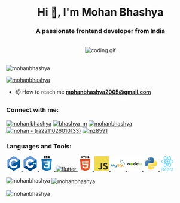 <h1 align="center">Hi 👋, I'm Mohan Bhashya</h1>
<h3 align="center">A passionate frontend developer from India</h3>
<br/>

 <div style="text-align: center;">
         <img width="400" src="https://steamuserimages-a.akamaihd.net/ugc/1631947648964785474/81CBA15178466DD47195A239232202E78987B714/?imw=637&imh=358&ima=fit&impolicy=Letterbox&imcolor=%23000000&letterbox=true" alt="coding gif">
 </div>
 <br/>


<p align="left"> <img src="https://komarev.com/ghpvc/?username=mohanbhashya&label=Profile%20views&color=0e75b6&style=flat" alt="mohanbhashya" /> </p>

<p align="left"> <a href="https://github.com/ryo-ma/github-profile-trophy" ><img src="https://github-profile-trophy.vercel.app/?username=mohanbhashya" style="display:flex; justify-content: flex-start;"alt="mohanbhashya" /></a> </p>


- 📫 How to reach me **mohanbhashya2005@gmail.com**

<h3 align="left">Connect with me:</h3>
<p align="left">
<a href="https://linkedin.com/in/mohan bhashya" target="blank"><img align="center" src="https://raw.githubusercontent.com/rahuldkjain/github-profile-readme-generator/master/src/images/icons/Social/linked-in-alt.svg" alt="mohan bhashya" height="30" width="40" /></a>
<a href="https://instagram.com/bhashya_m" target="blank"><img align="center" src="https://raw.githubusercontent.com/rahuldkjain/github-profile-readme-generator/master/src/images/icons/Social/instagram.svg" alt="bhashya_m" height="30" width="40" /></a>
<a href="https://www.codechef.com/users/mohanbhashya" target="blank"><img align="center" src="https://cdn.jsdelivr.net/npm/simple-icons@3.1.0/icons/codechef.svg" alt="mohanbhashya" height="30" width="40" /></a>
<a href="https://www.hackerrank.com/mohan - (ra2211026010133)" target="blank"><img align="center" src="https://raw.githubusercontent.com/rahuldkjain/github-profile-readme-generator/master/src/images/icons/Social/hackerrank.svg" alt="mohan - (ra2211026010133)" height="30" width="40" /></a>
<a href="https://www.leetcode.com/mz8591" target="blank"><img align="center" src="https://raw.githubusercontent.com/rahuldkjain/github-profile-readme-generator/master/src/images/icons/Social/leet-code.svg" alt="mz8591" height="30" width="40" /></a>
</p>

<h3 align="left">Languages and Tools:</h3>
<p align="left"> <a href="https://www.cprogramming.com/" target="_blank" rel="noreferrer"> <img src="https://raw.githubusercontent.com/devicons/devicon/master/icons/c/c-original.svg" alt="c" width="40" height="40"/> </a> <a href="https://www.w3schools.com/cpp/" target="_blank" rel="noreferrer"> <img src="https://raw.githubusercontent.com/devicons/devicon/master/icons/cplusplus/cplusplus-original.svg" alt="cplusplus" width="40" height="40"/> </a> <a href="https://www.w3schools.com/css/" target="_blank" rel="noreferrer"> <img src="https://raw.githubusercontent.com/devicons/devicon/master/icons/css3/css3-original-wordmark.svg" alt="css3" width="40" height="40"/> </a> <a href="https://flutter.dev" target="_blank" rel="noreferrer"> <img src="https://www.vectorlogo.zone/logos/flutterio/flutterio-icon.svg" alt="flutter" width="40" height="40"/> </a> <a href="https://www.w3.org/html/" target="_blank" rel="noreferrer"> <img src="https://raw.githubusercontent.com/devicons/devicon/master/icons/html5/html5-original-wordmark.svg" alt="html5" width="40" height="40"/> </a> <a href="https://developer.mozilla.org/en-US/docs/Web/JavaScript" target="_blank" rel="noreferrer"> <img src="https://raw.githubusercontent.com/devicons/devicon/master/icons/javascript/javascript-original.svg" alt="javascript" width="40" height="40"/> </a> <a href="https://www.mysql.com/" target="_blank" rel="noreferrer"> <img src="https://raw.githubusercontent.com/devicons/devicon/master/icons/mysql/mysql-original-wordmark.svg" alt="mysql" width="40" height="40"/> </a> <a href="https://nodejs.org" target="_blank" rel="noreferrer"> <img src="https://raw.githubusercontent.com/devicons/devicon/master/icons/nodejs/nodejs-original-wordmark.svg" alt="nodejs" width="40" height="40"/> </a> <a href="https://www.python.org" target="_blank" rel="noreferrer"> <img src="https://raw.githubusercontent.com/devicons/devicon/master/icons/python/python-original.svg" alt="python" width="40" height="40"/> </a> <a href="https://reactjs.org/" target="_blank" rel="noreferrer"> <img src="https://raw.githubusercontent.com/devicons/devicon/master/icons/react/react-original-wordmark.svg" alt="react" width="40" height="40"/> </a> </p>

<p><img align="left" src="https://github-readme-stats.vercel.app/api/top-langs?username=mohanbhashya&show_icons=true&locale=en&layout=compact" alt="mohanbhashya" /></p>

<p>&nbsp;<img align="center" src="https://github-readme-stats.vercel.app/api?username=mohanbhashya&show_icons=true&locale=en" alt="mohanbhashya" /></p>

<p><img align="center" src="https://github-readme-streak-stats.herokuapp.com/?user=mohanbhashya&" alt="mohanbhashya" /></p>
